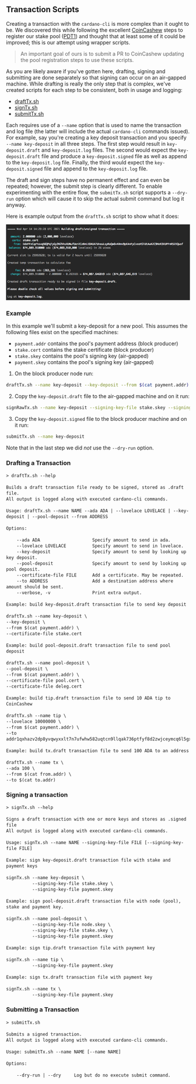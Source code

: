 
## Transaction Scripts

Creating a transaction with the `cardano-cli` is more complex than it ought to be. We discovered this while following the 
excellent [CoinCashew](https://www.coincashew.com/coins/overview-ada/guide-how-to-build-a-haskell-stakepool-node) steps to 
register our stake pool ([PDT1](https://pdtpools.io/)) and thought that at least some of it could be improved; this is our 
attempt using wrapper scripts. 

> An important goal of ours is to submit a PR to CoinCashew updating the pool registration steps to use these scripts.

As you are likely aware if you've gotten here, drafting, signing and submitting are done separately so that signing can occur 
on an air-gapped machine. While drafting is really the only step that is complex, we've created scripts for each step to be 
consistent, both in usage and logging:

* [draftTx.sh](#drafting-a-transaction)
* [signTx.sh](#signing-a-transaction)
* [submitTx.sh](#submitting-a-transaction)

Each requires use of a `--name` option that is used to name the transaction and log file (the latter will include the actual 
`cardano-cli` commands issued). For example, say you're creating a key deposit transaction and you specify `--name key-deposit` 
in all three steps. The first step would result in `key-deposit.draft` and `key-deposit.log` files. The second would expect the 
`key-deposit.draft` file and produce a `key-deposit.signed` file as well as append to the `key-deposit.log` file. Finally, the 
third would expect the `key-deposit.signed` file and append to the `key-deposit.log` file.

The draft and sign steps have no permanent effect and can even be repeated; however, the submit step is clearly different. To 
enable experimenting with the entire flow, the `submitTx.sh` script supports a `--dry-run` option which will cause it to skip 
the actual submit command but log it anyway.
                                    
Here is example output from the `draftTx.sh` script to show what it does:

![plot](./img/draft-transaction.png)

### Example

In this example we'll submit a key-deposit for a new pool. This assumes the following files exist on the specified machines:

* `payment.addr` contains the pool's payment address (block producer)
* `stake.cert` contains the stake certificate (block producer)
* `stake.skey` contains the pool's signing key (air-gapped)
* `payment.skey` contains the pool's signing key (air-gapped)


1. On the block producer node run:
```bash
draftTx.sh --name key-deposit --key-deposit --from $(cat payment.addr) --certificate-file stake.cert
```

2. Copy the `key-deposit.draft` file to the air-gapped machine and on it run:
```bash
signRawTx.sh --name key-deposit --signing-key-file stake.skey --signing-key-file payment.skey
```

3. Copy the `key-deposit.signed` file to the block producer machine and on it run:
```bash
submitTx.sh --name key-deposit
```

Note that in the last step we did *not* use the `--dry-run` option.

### Drafting a Transaction
```
> draftTx.sh --help

Builds a draft transaction file ready to be signed, stored as .draft file.
All output is logged along with executed cardano-cli commands.

Usage: draftTx.sh --name NAME --ada ADA | --lovelace LOVELACE | --key-deposit | --pool-deposit --from ADDRESS

Options:

    --ada ADA                    Specify amount to send in ada.
    --lovelace LOVELACE          Specify amount to send in lovelace.
    --key-deposit                Specify amount to send by looking up key deposit.
    --pool-deposit               Specify amount to send by looking up pool deposit.
    --certificate-file FILE      Add a certificate. May be repeated.
    --to ADDRESS                 Add a destination address where amount should be sent.
    --verbose, -v                Print extra output.

Example: build key-deposit.draft transaction file to send key deposit

draftTx.sh --name key-deposit \
--key-deposit \
--from $(cat payment.addr) \
--certificate-file stake.cert

Example: build pool-deposit.draft transaction file to send pool deposit

draftTx.sh --name pool-deposit \
--pool-deposit \
--from $(cat payment.addr) \
--certificate-file pool.cert \
--certificate-file deleg.cert

Example: build tip.draft transaction file to send 10 ADA tip to CoinCashew

draftTx.sh --name tip \
--lovelace 10000000 \
--from $(cat payment.addr) \
--to addr1qxhazv2dp8yvqwyxxlt7n7ufwhw582uqtcn9llqak736ptfyf8d2zwjceymcq6l5gxht0nx9zwazvtvnn22sl84tgkyq7guw7q

Example: build tx.draft transaction file to send 100 ADA to an address

draftTx.sh --name tx \
--ada 100 \
--from $(cat from.addr) \
--to $(cat to.addr)
```
### Signing a transaction
```
> signTx.sh --help

Signs a draft transaction with one or more keys and stores as .signed file
All output is logged along with executed cardano-cli commands.

Usage: signTx.sh --name NAME --signing-key-file FILE [--signing-key-file FILE]

Example: sign key-deposit.draft transaction file with stake and payment keys

signTx.sh --name key-deposit \
          --signing-key-file stake.skey \
          --signing-key-file payment.skey

Example: sign pool-deposit.draft transaction file with node (pool), stake and payment key.

signTx.sh --name pool-deposit \
          --signing-key-file node.skey \
          --signing-key-file stake.skey \
          --signing-key-file payment.skey

Example: sign tip.draft transaction file with payment key

signTx.sh --name tip \
          --signing-key-file payment.skey

Example: sign tx.draft transaction file with payment key

signTx.sh --name tx \
          --signing-key-file payment.skey
```
 
### Submitting a Transaction

``` 
> submitTx.sh

Submits a signed transaction.
All output is logged along with executed cardano-cli commands.

Usage: submitTx.sh --name NAME [--name NAME]

Options:

    --dry-run | --dry     Log but do no execute submit command.
```
                                                               

